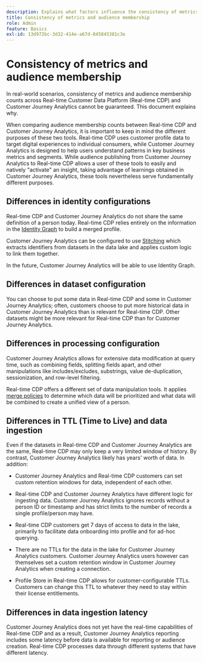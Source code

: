 ```yaml
---
description: Explains what factors influence the consistency of metrics and audience membership counts between Real-time Customer Data Platform (Real-time CDP) and Customer Journey Analytics.
title: Consistency of metrics and audience membership
role: Admin
feature: Basics
exl-id: 13d972bc-3d32-414e-a67d-845845381c3e
---
```


# Consistency of metrics and audience membership

In real-world scenarios, consistency of metrics and audience membership counts across Real-time Customer Data Platform (Real-time CDP) and Customer Journey Analytics cannot be guaranteed. This document explains why. 

When comparing audience membership counts between Real-time CDP and Customer Journey Analytics, it is important to keep in mind the different purposes of these two tools. Real-time CDP uses customer profile data to target digital experiences to individual consumers, while Customer Journey Analytics is designed to help users understand patterns in key business metrics and segments. While audience publishing from Customer Journey Analytics to Real-time CDP allows a user of these tools to easily and natively "activate" an insight, taking advantage of learnings obtained in Customer Journey Analytics, these tools nevertheless serve fundamentally different purposes. 

## Differences in identity configurations

Real-time CDP and Customer Journey Analytics do not share the same definition of a person today. Real-time CDP relies entirely on the information in the [Identity Graph](https://experienceleague.adobe.com/docs/platform-learn/tutorials/identities/understanding-identity-and-identity-graphs.html) to build a merged profile.

Customer Journey Analytics can be configured to use [Stitching](../stitching/overview.md) which extracts identifiers from datasets in the data lake and applies custom logic to link them together.

In the future, Customer Journey Analytics will be able to use Identity Graph.

## Differences in dataset configuration 

You can choose to put some data in Real-time CDP and some in Customer Journey Analytics; often, customers choose to put more historical data in Customer Journey Analytics than is relevant for Real-time CDP. Other datasets might be more relevant for Real-time CDP than for Customer Journey Analytics.

## Differences in processing configuration

Customer Journey Analytics allows for extensive data modification at query time, such as combining fields, splitting fields apart, and other manipulations like includes/excludes, substrings, value de-duplication, sessionization, and row-level filtering.

Real-time CDP offers a different set of data manipulation tools. It applies [merge policies](https://experienceleague.adobe.com/docs/experience-platform/profile/merge-policies/overview.html) to determine which data will be prioritized and what data will be combined to create a unified view of a person. 

## Differences in TTL (Time to Live) and data ingestion

Even if the datasets in Real-time CDP and Customer Journey Analytics are the same, Real-time CDP may only keep a very limited window of history. By contrast, Customer Journey Analytics likely has years' worth of data. In addition:

* Customer Journey Analytics and Real-time CDP customers can set custom retention windows for data, independent of each other. 

* Real-time CDP and Customer Journey Analytics have different logic for ingesting data. Customer Journey Analytics ignores records without a person ID or timestamp and has strict limits to the number of records a single profile/person may have.

* Real-time CDP customers get 7 days of access to data in the lake, primarily to facilitate data onboarding into profile and for ad-hoc querying.

* There are no TTLs for the data in the lake for Customer Journey Analytics customers. Customer Journey Analytics users however can themselves set a custom retention window in Customer Journey Analytics when creating a connection.

* Profile Store in Real-time CDP allows for customer-configurable TTLs. Customers can change this TTL to whatever they need to stay within their license entitlements.

## Differences in data ingestion latency

Customer Journey Analytics does not yet have the real-time capabilities of Real-time CDP and as a result, Customer Journey Analytics reporting includes some latency before data is available for reporting or audience creation. Real-time CDP processes data through different systems that have different latency.
